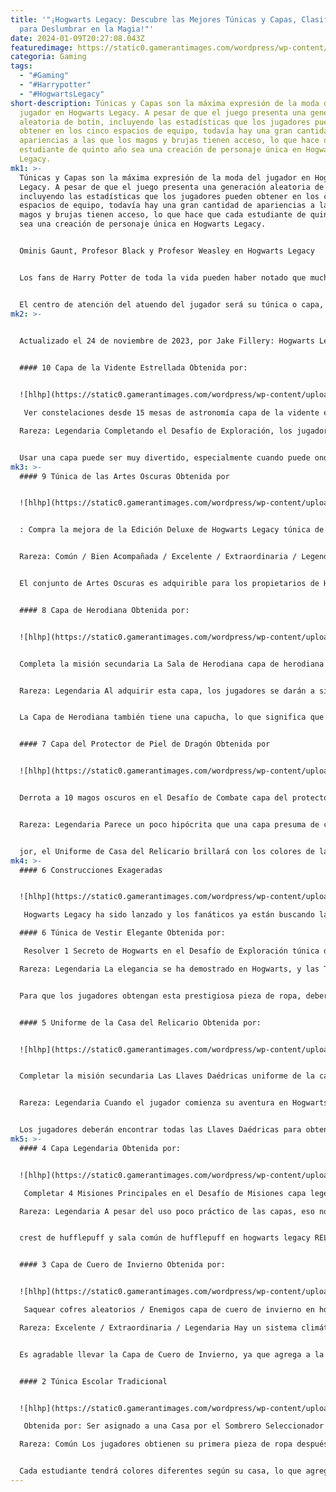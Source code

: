 ```yaml
---
title: '"¡Hogwarts Legacy: Descubre las Mejores Túnicas y Capas, Clasificadas
  para Deslumbrar en la Magia!"'
date: 2024-01-09T20:27:08.043Z
featuredimage: https://static0.gamerantimages.com/wordpress/wp-content/uploads/2023/12/hogwarts-legacy-best-robe-cloak-gear-ranked.jpg?q=50&fit=contain&w=1140&h=&dpr=1.5
categoria: Gaming
tags:
  - "#Gaming"
  - "#Harrypotter"
  - "#HogwartsLegacy"
short-description: Túnicas y Capas son la máxima expresión de la moda del
  jugador en Hogwarts Legacy. A pesar de que el juego presenta una generación
  aleatoria de botín, incluyendo las estadísticas que los jugadores pueden
  obtener en los cinco espacios de equipo, todavía hay una gran cantidad de
  apariencias a las que los magos y brujas tienen acceso, lo que hace que cada
  estudiante de quinto año sea una creación de personaje única en Hogwarts
  Legacy.
mk1: >-
  Túnicas y Capas son la máxima expresión de la moda del jugador en Hogwarts
  Legacy. A pesar de que el juego presenta una generación aleatoria de botín,
  incluyendo las estadísticas que los jugadores pueden obtener en los cinco
  espacios de equipo, todavía hay una gran cantidad de apariencias a las que los
  magos y brujas tienen acceso, lo que hace que cada estudiante de quinto año
  sea una creación de personaje única en Hogwarts Legacy.


  Ominis Gaunt, Profesor Black y Profesor Weasley en Hogwarts Legacy


  Los fans de Harry Potter de toda la vida pueden haber notado que muchos de los PNJ en Hogwarts Legacy comparten un linaje con personajes de los libros.


  El centro de atención del atuendo del jugador será su túnica o capa, y debido a eso, querrán conocer las mejores túnicas y capas en Hogwarts Legacy. Los magos y brujas más elegantes querrán que todos en Hogwarts sepan que tienen buen gusto para la moda y el logro de poder en su vestimenta.
mk2: >-
  

  Actualizado el 24 de noviembre de 2023, por Jake Fillery: Hogwarts Legacy invita a los jugadores de Nintendo Switch a explorar los misterios de Hogwarts y celebrar el mundo de Harry Potter en este juego precuela, y con eso, algunos jugadores pueden preguntarse dónde pueden obtener algunas túnicas y capas deslumbrantes y brillantes para crear algunos de los mejores conjuntos en Hogwarts Legacy. El juego tiene más de 100 capas y túnicas, pero algunas son más difíciles de obtener que otras, presentando rarezas únicas y requisitos de desbloqueo para convertirse en uno de los magos o brujas más elegantes de todo Hogwarts y del resto del mundo mágico.


  #### 10 Capa de la Vidente Estrellada Obtenida por:


  ![hlhp](https://static0.gamerantimages.com/wordpress/wp-content/uploads/2023/05/starry-eyed-seer-s-cape-in-hogwarts-legacy.jpg?q=50&fit=crop&w=1500&dpr=1.5 "hlhp")

   Ver constelaciones desde 15 mesas de astronomía capa de la vidente estrellada en hogwarts legacy "Una capa en azul celestial para el astrónomo maestro, obtenida al descubrir todas las mesas de astronomía".

  Rareza: Legendaria Completando el Desafío de Exploración, los jugadores pueden ganar esta capa al ver constelaciones desde 5 mesas de astronomía. Es una capa que cuenta como una colección, ¡y a quién no le gusta una capa?


  Usar una capa puede ser muy divertido, especialmente cuando puede ondear al viento gracias al vuelo de una escoba o a las acciones de la varita. Usar la Capa de la Vidente Estrellada podría dar a los jugadores una sensación de realeza gracias a los colores.
mk3: >-
  #### 9 Túnica de las Artes Oscuras Obtenida por


  ![hlhp](https://static0.gamerantimages.com/wordpress/wp-content/uploads/2023/02/hogwarts-legacy_20230219161816-cropped.jpg?q=50&fit=crop&w=1500&dpr=1.5 "hlhp")


  : Compra la mejora de la Edición Deluxe de Hogwarts Legacy túnica de las artes oscuras en hogwarts legacy "Una túnica adecuada para aquellos que buscan un gran poder, sin importar el costo".


  Rareza: Común / Bien Acompañada / Excelente / Extraordinaria / Legendaria Las Artes Oscuras son algo retorcido y poderoso, mal visto tanto por el Ministerio de Magia como por Hogwarts. Sin embargo, a los jugadores que buscan ese poder oscuro y el conocimiento de los Maleficios Imperdonables les puede gustar la apariencia de la Túnica de las Artes Oscuras y su conjunto completo.


  El conjunto de Artes Oscuras es adquirible para los propietarios de Hogwarts Legacy, o ya está disponible para aquellos que tienen la Edición Deluxe de Hogwarts Legacy. Las Túnicas de las Artes Oscuras cuentan con una túnica animada, con calaveras en movimiento y patrones que se extienden por las túnicas grises y negras en un diseño ominoso.


  #### 8 Capa de Herodiana Obtenida por: 


  ![hlhp](https://static0.gamerantimages.com/wordpress/wp-content/uploads/2023/05/herodiana-s-cape-in-hogwarts-legacy.jpg?q=50&fit=crop&w=1500&dpr=1.5 "hlhp")


  Completa la misión secundaria La Sala de Herodiana capa de herodiana en hogwarts legacy "Una capa que alguna vez llevó la famosa maestra de Depulso, Herodiana, obtenida al resolver los rompecabezas en la Sala de Herodiana".


  Rareza: Legendaria Al adquirir esta capa, los jugadores se darán a sí mismos una capa real y pura. Es una capa blanca que hará que los jugadores se sientan como un superhéroe, excepto que este superhéroe podría ser capaz de mover la varita para sus poderes.


  La Capa de Herodiana también tiene una capucha, lo que significa que los jugadores pueden esconderse, y la capa blanca como la nieve los hace destacar como un héroe por la pureza, o quizás, usar los colores como una ilusión para algo mucho más siniestro de lo que su apariencia pueda darse cuenta.


  #### 7 Capa del Protector de Piel de Dragón Obtenida por


  ![hlhp](https://static0.gamerantimages.com/wordpress/wp-content/uploads/2023/02/hogwarts-legacy_20230219161838-cropped.jpg?q=50&fit=crop&w=1500&dpr=1.5 "hlhp")


  Derrota a 10 magos oscuros en el Desafío de Combate capa del protector de piel de dragón "Una capa hecha de piel de dragón para los defensores más valientes, obtenida al derrotar a Ashwinders y cazadores furtivos".


  Rareza: Legendaria Parece un poco hipócrita que una capa presuma de cómo fue hecha después de derrotar a cazadores furtivos, para luego confeccionar una capa de piel de dragón, pero la Capa del Protector de Piel de Dragón es bastante elegante y ayuda a los estudiantes de Hogwarts a destacarse mientras recorren la escuela y Hogsmeade. Aunque uno tiene que admitir la ironía de que, para obtener un abrigo hecho de piel de dragón, uno debe derrotar a cazadores furtivos, el mismo grupo de personas que está yendo activamente para dañar a los dragones que podrían estar defendiendo sus huevos y territorio.


  jor, el Uniforme de Casa del Relicario brillará con los colores de la casa cuando se usen hechizos.
mk4: >-
  #### 6 Construcciones Exageradas


  ![hlhp](https://static0.gamerantimages.com/wordpress/wp-content/uploads/2023/05/fashionable-dress-robe-in-hogwarts-legacy.jpg?q=50&fit=crop&w=1500&dpr=1.5 "hlhp")

   Hogwarts Legacy ha sido lanzado y los fanáticos ya están buscando las formas más fuertes de construir a su personaje, aquí están las construcciones más exageradas. RELACIONADO Hogwarts Legacy: 10 Objetos que Deberías Vender Inmediatamente Los jugadores recogerán muchos objetos a lo largo de su viaje en Hogwarts Legacy, y algunos de ellos pueden ser bastante valiosos cuando se venden. La Capa del Protector de Piel de Dragón hará que el jugador se sienta como un adulto en lugar de un estudiante de quinto año que llega tarde a la clase de Herbología. También es una recompensa obtenida, lo que la convierte en un logro en sí misma, ya que los jugadores deben derrotar a un cierto número de Ashwinders y cazadores furtivos, demostrando que el jugador es el poseedor superior de la varita.

  #### 6 Túnica de Vestir Elegante Obtenida por:

   Resolver 1 Secreto de Hogwarts en el Desafío de Exploración túnica de vestir elegante en hogwarts legacy "Un conjunto de túnicas, lleno de estilo contemporáneo obtenido al descubrir los secretos de Hogwarts".

  Rareza: Legendaria La elegancia se ha demostrado en Hogwarts, y las Túnicas de Vestir Elegantes demostrarán a otros estudiantes y ciudadanos alrededor de Hogwarts lo verdaderamente regios que son. Es un atuendo adorable gracias a su paleta de colores y materiales delicados que hacen su diseño. Es un atuendo elegante que atraerá miradas en las clases más divertidas.


  Para que los jugadores obtengan esta prestigiosa pieza de ropa, deberán completar el Desafío de Exploración para resolver 1 Secreto de Hogwarts. No es un desafío difícil, y les proporcionará una prenda de vestir que los hará parecer bastante elegantes.


  #### 5 Uniforme de la Casa del Relicario Obtenida por: 


  ![hlhp](https://static0.gamerantimages.com/wordpress/wp-content/uploads/2023/02/hogwarts-legacy-ravenclaw-relic-house-uniform.jpg?q=50&fit=crop&w=1500&dpr=1.5 "hlhp")


  Completar la misión secundaria Las Llaves Daédricas uniforme de la casa del relicario en hogwarts legacy "Una túnica de casa, obtenida usando las Llaves Daédricas para desbloquear el cofre de tu casa".


  Rareza: Legendaria Cuando el jugador comienza su aventura en Hogwarts Legacy, se le colocará en una Casa. Estas cuatro casas tienen misiones y atuendos exclusivos. Los jugadores obtendrán su Uniforme de Casa específico del Relicario según su casa, y cada uno presenta un detalle interesante durante el lanzamiento de hechizos, así como la mascota de la casa en la parte posterior.


  Los jugadores deberán encontrar todas las Llaves Daédricas para obtener este atuendo, lo que convierte al Uniforme de Casa del Relicario en un logro en sí mismo, uno que los estudiantes pueden presumir con orgullo ante sus compañeros de clase y los demás estudiantes alrededor de Hogwarts. Para que sea aún me
mk5: >-
  #### 4 Capa Legendaria Obtenida por:


  ![hlhp](https://static0.gamerantimages.com/wordpress/wp-content/uploads/2023/02/hogwarts-legacy_20230219161828-cropped.jpg?q=50&fit=crop&w=1500&dpr=1.5 "hlhp")

   Completar 4 Misiones Principales en el Desafío de Misiones capa legendaria en hogwarts legacy "Una capa cosida con diseños misteriosos, obtenida al completar misiones principales".

  Rareza: Legendaria A pesar del uso poco práctico de las capas, eso no impide que sean extremadamente geniales. La Capa Legendaria se obtiene a medida que el jugador avanza en la historia principal de Hogwarts Legacy, y vale la pena el progreso de la campaña.


  crest de hufflepuff y sala común de hufflepuff en hogwarts legacy RELACIONADO Hogwarts Legacy: 7 Cosas que Podrías Haber Pasado por Alto en la Sala Común de Hufflepuff Solo los fans más observadores habrán notado estas cosas sobre la sala común de Hufflepuff en Hogwarts Legacy. La Capa Legendaria tiene una cantidad impresionante de física, lo que significa que no será rígida y se moverá al viento y al movimiento del personaje. El patrón tejido en la Capa Legendaria es misterioso y encaja perfectamente con el tema de la Magia Antigua, la cosa que impulsa la narrativa hacia adelante.


  #### 3 Capa de Cuero de Invierno Obtenida por:


  ![hlhp](https://static0.gamerantimages.com/wordpress/wp-content/uploads/2023/05/leather-winter-cloak-in-hogwarts-legacy.jpg?q=50&fit=crop&w=1500&dpr=1.5 "hlhp")

   Saquear cofres aleatorios / Enemigos capa de cuero de invierno en hogwarts legacy "Una capa, hecha de cuero y piel, perfecta para los fríos inviernos escoceses".

  Rareza: Excelente / Extraordinaria / Legendaria Hay un sistema climático en Hogwarts Legacy que verá a los jugadores caminando por la nieve en algunos segmentos. Es mejor tener la Capa de Cuero de Invierno, en caso de que los jugadores cojan un resfriado en el clima frío alrededor de Hogwarts.


  Es agradable llevar la Capa de Cuero de Invierno, ya que agrega a la inmersión del juego al tener ropa adecuada para cuando el juego se pone bastante frío. Puede que no sea tan regio como otros trajes, pero es un bonito abrigo de cuero.


  #### 2 Túnica Escolar Tradicional


  ![hlhp](https://static0.gamerantimages.com/wordpress/wp-content/uploads/2023/02/hogwarts-legacy_20230219161855-cropped.jpg?q=50&fit=crop&w=1500&dpr=1.5 "hlhp")

   Obtenida por: Ser asignado a una Casa por el Sombrero Seleccionador túnica escolar tradicional en hogwarts legacy "Una túnica escolar bien acompañada, ejemplar del estilo tradicional de Hogwarts".

  Rareza: Común Los jugadores obtienen su primera pieza de ropa después de ser colocados en una casa por el Sombrero Seleccionador. El jugador tiene la opción de las cuatro icónicas casas de Hogwarts: Gryffindor, Slytherin, Hufflepuff y Ravenclaw. Dependiendo de la casa, depende del emblema y el color de la casa.


  Cada estudiante tendrá colores diferentes según su casa, lo que agrega un sentido de comunidad dentro de las casas de Hogwarts, pero también mantiene al personaje creado por el jugador único entre sus compañeros. La Túnica Escolar Tradicional es un gran activo para el juego y puede ser usada por aquellos que desean mantener la historia de Hogwarts Legacy amigable con la tradición, o por aquellos que simplemente disfrutan siendo estudiantes y explorando las muchas
---
```

